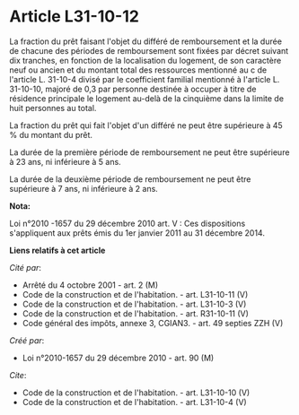 # Article L31-10-12

La fraction du prêt faisant l'objet du différé de remboursement et la durée de chacune des périodes de remboursement sont
fixées par décret suivant dix tranches, en fonction de la localisation du logement, de son caractère neuf ou ancien et du
montant total des ressources mentionné au c de l'article L. 31-10-4 divisé par le coefficient familial mentionné à l'article
L. 31-10-10, majoré de 0,3 par personne destinée à occuper à titre de résidence principale le logement au-delà de la
cinquième dans la limite de huit personnes au total. 

La fraction du prêt qui fait l'objet d'un différé ne peut être supérieure à 45 % du montant du prêt. 

La durée de la première période de remboursement ne peut être supérieure à 23 ans, ni inférieure à 5 ans. 

La durée de la deuxième période de remboursement ne peut être supérieure à 7 ans, ni inférieure à 2 ans.

**Nota:**

Loi n°2010 -1657 du 29 décembre 2010 art. V : Ces dispositions s'appliquent aux prêts émis du 1er janvier 2011 au 31 décembre
2014.

**Liens relatifs à cet article**

_Cité par_:

  - Arrêté du 4 octobre 2001 - art. 2 (M)
  - Code de la construction et de l'habitation. - art. L31-10-11 (V)
  - Code de la construction et de l'habitation. - art. L31-10-3 (V)
  - Code de la construction et de l'habitation. - art. R31-10-11 (V)
  - Code général des impôts, annexe 3, CGIAN3. - art. 49 septies ZZH (V)

_Créé par_:

  - Loi n°2010-1657 du 29 décembre 2010 - art. 90 (M)

_Cite_:

  - Code de la construction et de l'habitation. - art. L31-10-10 (V)
  - Code de la construction et de l'habitation. - art. L31-10-4 (V)

